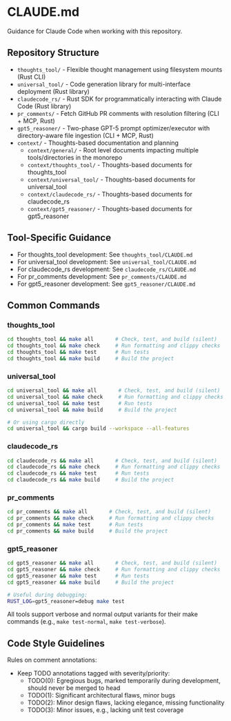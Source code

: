 # CLAUDE.md

Guidance for Claude Code when working with this repository.

## Repository Structure
- `thoughts_tool/` - Flexible thought management using filesystem mounts (Rust CLI)
- `universal_tool/` - Code generation library for multi-interface deployment (Rust library)
- `claudecode_rs/` - Rust SDK for programmatically interacting with Claude Code (Rust library)
- `pr_comments/` - Fetch GitHub PR comments with resolution filtering (CLI + MCP, Rust)
- `gpt5_reasoner/` - Two-phase GPT-5 prompt optimizer/executor with directory-aware file ingestion (CLI + MCP, Rust)
- `context/` - Thoughts-based documentation and planning
  - `context/general/` - Root level documents impacting multiple tools/directories in the monorepo
  - `context/thoughts_tool/` - Thoughts-based documents for thoughts_tool
  - `context/universal_tool/` - Thoughts-based documents for universal_tool
  - `context/claudecode_rs/` - Thoughts-based documents for claudecode_rs
  - `context/gpt5_reasoner/` - Thoughts-based documents for gpt5_reasoner

## Tool-Specific Guidance
- For thoughts_tool development: See `thoughts_tool/CLAUDE.md`
- For universal_tool development: See `universal_tool/CLAUDE.md`
- For claudecode_rs development: See `claudecode_rs/CLAUDE.md`
- For pr_comments development: See `pr_comments/CLAUDE.md`
- For gpt5_reasoner development: See `gpt5_reasoner/CLAUDE.md`

## Common Commands

### thoughts_tool
```bash
cd thoughts_tool && make all       # Check, test, and build (silent)
cd thoughts_tool && make check     # Run formatting and clippy checks
cd thoughts_tool && make test      # Run tests
cd thoughts_tool && make build     # Build the project
```

### universal_tool
```bash
cd universal_tool && make all       # Check, test, and build (silent)
cd universal_tool && make check     # Run formatting and clippy checks
cd universal_tool && make test      # Run tests
cd universal_tool && make build     # Build the project

# Or using cargo directly
cd universal_tool && cargo build --workspace --all-features
```

### claudecode_rs
```bash
cd claudecode_rs && make all       # Check, test, and build (silent)
cd claudecode_rs && make check     # Run formatting and clippy checks
cd claudecode_rs && make test      # Run tests
cd claudecode_rs && make build     # Build the project
```

### pr_comments
```bash
cd pr_comments && make all       # Check, test, and build (silent)
cd pr_comments && make check     # Run formatting and clippy checks
cd pr_comments && make test      # Run tests
cd pr_comments && make build     # Build the project
```

### gpt5_reasoner
```bash
cd gpt5_reasoner && make all       # Check, test, and build (silent)
cd gpt5_reasoner && make check     # Run formatting and clippy checks
cd gpt5_reasoner && make test      # Run tests
cd gpt5_reasoner && make build     # Build the project

# Useful during debugging:
RUST_LOG=gpt5_reasoner=debug make test
```

All tools support verbose and normal output variants for their make commands (e.g., `make test-normal`, `make test-verbose`).

## Code Style Guidelines

Rules on comment annotations:

- Keep TODO annotations tagged with severity/priority:
    - TODO(0): Egregious bugs, marked temporarily during development, should never be merged to head
    - TODO(1): Significant architectural flaws, minor bugs
    - TODO(2): Minor design flaws, lacking elegance, missing functionality
    - TODO(3): Minor issues, e.g., lacking unit test coverage

